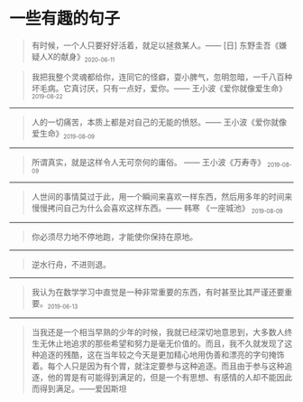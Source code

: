 # 一些有趣的句子

[annotation]: <id> (ee85023f-77de-4dbb-b64a-a5d26a2a0c21)
[annotation]: <status> (public)
[annotation]: <create_time> (2019-05-30 19:07:02)
[annotation]: <category> (心情随笔)
[annotation]: <comments> (false)
[annotation]: <url> (http://blog.ccyg.studio/article/ee85023f-77de-4dbb-b64a-a5d26a2a0c21)


> 有时候，一个人只要好好活着，就足以拯救某人。—— [日] 东野圭吾《嫌疑人X的献身》<sub><small>2020-06-11</small></sub>


> 我把我整个灵魂都给你，连同它的怪癖，耍小脾气，忽明忽暗，一千八百种坏毛病。它真讨厌，只有一点好，爱你。—— 王小波《爱你就像爱生命》<sub><small>2019-08-22</small></sub>

---

> 人的一切痛苦，本质上都是对自己的无能的愤怒。—— 王小波《爱你就像爱生命》<sub><small>2019-08-09</small></sub>

---

> 所谓真实，就是这样令人无可奈何的庸俗。 —— 王小波《万寿寺》 <sub><small>2019-08-09</small></sub>

---

> 人世间的事情莫过于此，用一个瞬间来喜欢一样东西，然后用多年的时间来慢慢拷问自己为什么会喜欢这样东西。—— 韩寒 《一座城池》 <sub><small>2019-08-09</small></sub>

---

> 你必须尽力地不停地跑，才能使你保持在原地。

---

> 逆水行舟，不进则退。

---

> 我认为在数学学习中直觉是一种非常重要的东西，有时甚至比其严谨还要重要。<sub><small>2019-06-13</small></sub>

---

> 当我还是一个相当早熟的少年的时候，我就已经深切地意思到，大多数人终生无休止地追求的那些希望和努力是毫无价值的。而且，我不久就发现了这种追逐的残酷，这在当年较之今天是更加精心地用伪善和漂亮的字句掩饰着。每个人只是因为有个胃，就注定要参与这种追逐。而且由于参与这种追逐，他的胃是有可能得到满足的，但是一个有思想、有感情的人却不能因此而得到满足。——爱因斯坦

